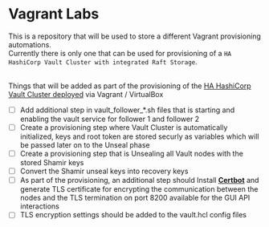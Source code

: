 # Vagrant Labs
This is a repository that will be used to store a different Vagrant provisioning automations.
<br> Currently there is only one that can be used for provisioning of a `HA HashiCorp Vault Cluster with integrated Raft Storage`.




<br> Things that will be added as part of the provisioning of the [HA HashiCorp Vault Cluster deployed](https://github.com/RaveoNmooN/Vagrant-Labs/tree/master/HashiCorp%20Vault/HA_Raft_Cluster) via Vagrant / VirtualBox
- [ ] Add additional step in vault_follower_*.sh files that is starting and enabling the vault service for follower 1 and follower 2
- [ ] Create a provisioning step where Vault Cluster is automatically initialized, keys and root token are stored securly as variables which will be passed later on to the Unseal phase
- [ ] Create a provisioning step that is Unsealing all Vault nodes with the stored Shamir keys
- [ ] Convert the Shamir unseal keys into recovery keys
- [ ] As part of the provisioning, an additional step should Install **[Certbot](https://certbot.eff.org/)** and generate TLS certificate for encrypting the communication between the nodes and the TLS termination on port 8200 available for the GUI API interactions
- [ ] TLS encryption settings should be added to the vault.hcl config files
